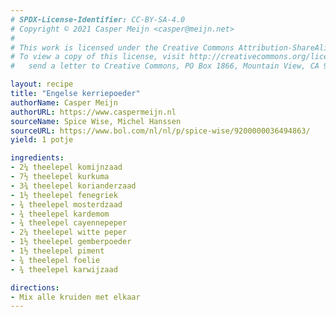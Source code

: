 ```yaml
---
# SPDX-License-Identifier: CC-BY-SA-4.0
# Copyright © 2021 Casper Meijn <casper@meijn.net>
# 
# This work is licensed under the Creative Commons Attribution-ShareAlike 4.0 International License. 
# To view a copy of this license, visit http://creativecommons.org/licenses/by-sa/4.0/ or 
#   send a letter to Creative Commons, PO Box 1866, Mountain View, CA 94042, USA.

layout: recipe
title: "Engelse kerriepoeder"
authorName: Casper Meijn
authorURL: https://www.caspermeijn.nl
sourceName: Spice Wise, Michel Hanssen
sourceURL: https://www.bol.com/nl/nl/p/spice-wise/9200000036494863/
yield: 1 potje

ingredients:
- 2¼ theelepel komijnzaad
- 7½ theelepel kurkuma
- 3¾ theelepel korianderzaad
- 1½ theelepel fenegriek
- ¾ theelepel mosterdzaad
- ¾ theelepel kardemom
- ¾ theelepel cayennepeper
- 2¼ theelepel witte peper
- 1½ theelepel gemberpoeder
- 1½ theelepel piment
- ¾ theelepel foelie
- ¾ theelepel karwijzaad

directions:
- Mix alle kruiden met elkaar
---
```

